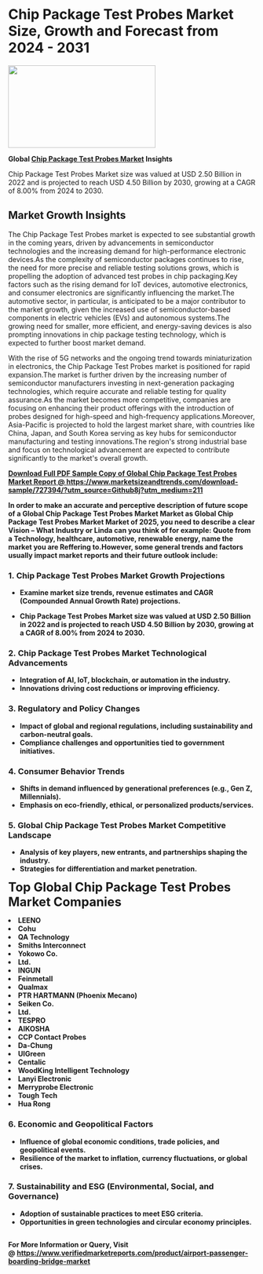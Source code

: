 <H1>Chip Package Test Probes Market Size, Growth and Forecast from 2024 - 2031</H1><img class="aligncenter size-medium wp-image-584254" src="https://thirdeyenews.in/wp-content/uploads/2024/09/Global-Market-Research-300x168.jpeg" alt="" width="300" height="168" /><p><strong>Global&nbsp;<a href="https://www.marketsizeandtrends.com/download-sample/727394/?utm_source=Github8j?utm_medium=211">Chip Package Test Probes Market</a> Insights</strong></p><p>Chip Package Test Probes Market size was valued at USD 2.50 Billion in 2022 and is projected to reach USD 4.50 Billion by 2030, growing at a CAGR of 8.00% from 2024 to 2030.</p><p><h2>Market Growth Insights</h2> <p>The Chip Package Test Probes market is expected to see substantial growth in the coming years, driven by advancements in semiconductor technologies and the increasing demand for high-performance electronic devices.As the complexity of semiconductor packages continues to rise, the need for more precise and reliable testing solutions grows, which is propelling the adoption of advanced test probes in chip packaging.Key factors such as the rising demand for IoT devices, automotive electronics, and consumer electronics are significantly influencing the market.The automotive sector, in particular, is anticipated to be a major contributor to the market growth, given the increased use of semiconductor-based components in electric vehicles (EVs) and autonomous systems.The growing need for smaller, more efficient, and energy-saving devices is also prompting innovations in chip package testing technology, which is expected to further boost market demand.</p> <p><strong><a href="#"></a></strong></p> <p>With the rise of 5G networks and the ongoing trend towards miniaturization in electronics, the Chip Package Test Probes market is positioned for rapid expansion.The market is further driven by the increasing number of semiconductor manufacturers investing in next-generation packaging technologies, which require accurate and reliable testing for quality assurance.As the market becomes more competitive, companies are focusing on enhancing their product offerings with the introduction of probes designed for high-speed and high-frequency applications.Moreover, Asia-Pacific is projected to hold the largest market share, with countries like China, Japan, and South Korea serving as key hubs for semiconductor manufacturing and testing innovations.The region's strong industrial base and focus on technological advancement are expected to contribute significantly to the market's overall growth.</p> <p><strong><a href="#"></p><p><span class=""><strong>Download Full PDF Sample Copy of Global Chip Package Test Probes Market Report</strong> @ <a href="https://www.marketsizeandtrends.com/download-sample/727394/?utm_source=Github8j?utm_medium=211" target="_blank">https://www.marketsizeandtrends.com/download-sample/727394/?utm_source=Github8j?utm_medium=211</a></span></p><p>In order to make an accurate and perceptive description of future scope of a Global&nbsp;Chip Package Test Probes Market Market as Global&nbsp;Chip Package Test Probes Market Market of 2025, you need to describe a clear Vision &ndash; What Industry or Linda can you think of for example: Quote from a Technology, healthcare, automotive, renewable energy, name the market you are Reffering to.However, some general trends and factors usually impact market reports and their future outlook include:</p><h3>1.&nbsp;<strong>Chip Package Test Probes Market Growth Projections</strong></h3><ul><li>Examine market size trends, revenue estimates and CAGR (Compounded Annual Growth Rate) projections.</li><li><p>Chip Package Test Probes Market size was valued at USD 2.50 Billion in 2022 and is projected to reach USD 4.50 Billion by 2030, growing at a CAGR of 8.00% from 2024 to 2030.</p></li></ul><h3>2.&nbsp;<strong>Chip Package Test Probes Market Technological Advancements</strong></h3><ul><li>Integration of AI, IoT, blockchain, or automation in the industry.</li><li>Innovations driving cost reductions or improving efficiency.</li></ul><h3>3.&nbsp;<strong>Regulatory and Policy Changes</strong></h3><ul><li>Impact of global and regional regulations, including sustainability and carbon-neutral goals.</li><li>Compliance challenges and opportunities tied to government initiatives.</li></ul><h3>4.&nbsp;<strong>Consumer Behavior Trends</strong></h3><ul><li>Shifts in demand influenced by generational preferences (e.g., Gen Z, Millennials).</li><li>Emphasis on eco-friendly, ethical, or personalized products/services.</li></ul><h3>5.&nbsp;<strong>Global Chip Package Test Probes Market Competitive Landscape</strong></h3><ul><li>Analysis of key players, new entrants, and partnerships shaping the industry.</li><li>Strategies for differentiation and market penetration.</li></ul><p data-pm-slice="1 1 []"><span style="color: inherit; font-family: inherit; font-size: 25px;">Top Global Chip Package Test Probes Market Companies</span></p><div class="" data-test-id=""><p><li>LEENO</li><li> Cohu</li><li> QA Technology</li><li> Smiths Interconnect</li><li> Yokowo Co.</li><li> Ltd.</li><li> INGUN</li><li> Feinmetall</li><li> Qualmax</li><li> PTR HARTMANN (Phoenix Mecano)</li><li> Seiken Co.</li><li> Ltd.</li><li> TESPRO</li><li> AIKOSHA</li><li> CCP Contact Probes</li><li> Da-Chung</li><li> UIGreen</li><li> Centalic</li><li> WoodKing Intelligent Technology</li><li> Lanyi Electronic</li><li> Merryprobe Electronic</li><li> Tough Tech</li><li> Hua Rong</li></p></div><h3>6.&nbsp;<strong>Economic and Geopolitical Factors</strong></h3><ul><li>Influence of global economic conditions, trade policies, and geopolitical events.</li><li>Resilience of the market to inflation, currency fluctuations, or global crises.</li></ul><h3>7.&nbsp;<strong>Sustainability and ESG (Environmental, Social, and Governance)</strong></h3><ul><li>Adoption of sustainable practices to meet ESG criteria.</li><li>Opportunities in green technologies and circular economy principles.</li></ul><h2><strong style="font-size: 14px;">For More Information or Query, Visit @&nbsp;</strong><a style="background-color: #ffffff; font-size: 14px;" href="https://www.marketsizeandtrends.com/report/chip-package-test-probes-market/" target="_blank">https://www.verifiedmarketreports.com/product/airport-passenger-boarding-bridge-market</a></h2>